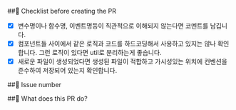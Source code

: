 ##📌 Checklist before creating the PR
-[x] 변수명이나 함수명, 이벤트명등이 직관적으로 이해되지 않는다면 코멘트를 남깁니다.
-[x] 컴포넌트들 사이에서 같은 로직과 코드를 하드코딩해서 사용하고 있지는 않나 확인합니다. 그런 로직이 있다면 util로 분리하는게 좋습니다.
- [x] 새로운 파일이 생성되었다면 생성된 파일이 적합하고 가시성있는 위치에 컨벤션을 준수하여 저장되어 있는지 확인합니다.

##🚨 Issue number


##📝 What does this PR do?

